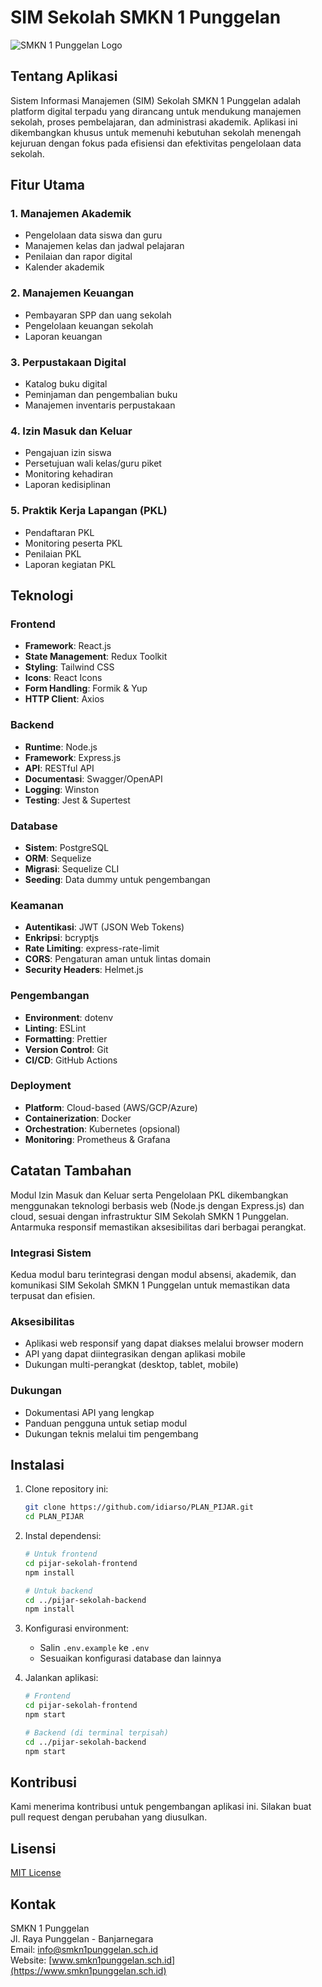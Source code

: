 # SIM Sekolah SMKN 1 Punggelan

![SMKN 1 Punggelan Logo](https://via.placeholder.com/150x50?text=SMKN+1+Punggelan)

## Tentang Aplikasi

Sistem Informasi Manajemen (SIM) Sekolah SMKN 1 Punggelan adalah platform digital terpadu yang dirancang untuk mendukung manajemen sekolah, proses pembelajaran, dan administrasi akademik. Aplikasi ini dikembangkan khusus untuk memenuhi kebutuhan sekolah menengah kejuruan dengan fokus pada efisiensi dan efektivitas pengelolaan data sekolah.

## Fitur Utama

### 1. Manajemen Akademik
- Pengelolaan data siswa dan guru
- Manajemen kelas dan jadwal pelajaran
- Penilaian dan rapor digital
- Kalender akademik

### 2. Manajemen Keuangan
- Pembayaran SPP dan uang sekolah
- Pengelolaan keuangan sekolah
- Laporan keuangan

### 3. Perpustakaan Digital
- Katalog buku digital
- Peminjaman dan pengembalian buku
- Manajemen inventaris perpustakaan

### 4. Izin Masuk dan Keluar
- Pengajuan izin siswa
- Persetujuan wali kelas/guru piket
- Monitoring kehadiran
- Laporan kedisiplinan

### 5. Praktik Kerja Lapangan (PKL)
- Pendaftaran PKL
- Monitoring peserta PKL
- Penilaian PKL
- Laporan kegiatan PKL

## Teknologi

### Frontend
- **Framework**: React.js
- **State Management**: Redux Toolkit
- **Styling**: Tailwind CSS
- **Icons**: React Icons
- **Form Handling**: Formik & Yup
- **HTTP Client**: Axios

### Backend
- **Runtime**: Node.js
- **Framework**: Express.js
- **API**: RESTful API
- **Documentasi**: Swagger/OpenAPI
- **Logging**: Winston
- **Testing**: Jest & Supertest

### Database
- **Sistem**: PostgreSQL
- **ORM**: Sequelize
- **Migrasi**: Sequelize CLI
- **Seeding**: Data dummy untuk pengembangan

### Keamanan
- **Autentikasi**: JWT (JSON Web Tokens)
- **Enkripsi**: bcryptjs
- **Rate Limiting**: express-rate-limit
- **CORS**: Pengaturan aman untuk lintas domain
- **Security Headers**: Helmet.js

### Pengembangan
- **Environment**: dotenv
- **Linting**: ESLint
- **Formatting**: Prettier
- **Version Control**: Git
- **CI/CD**: GitHub Actions

### Deployment
- **Platform**: Cloud-based (AWS/GCP/Azure)
- **Containerization**: Docker
- **Orchestration**: Kubernetes (opsional)
- **Monitoring**: Prometheus & Grafana

## Catatan Tambahan

Modul Izin Masuk dan Keluar serta Pengelolaan PKL dikembangkan menggunakan teknologi berbasis web (Node.js dengan Express.js) dan cloud, sesuai dengan infrastruktur SIM Sekolah SMKN 1 Punggelan. Antarmuka responsif memastikan aksesibilitas dari berbagai perangkat.

### Integrasi Sistem
Kedua modul baru terintegrasi dengan modul absensi, akademik, dan komunikasi SIM Sekolah SMKN 1 Punggelan untuk memastikan data terpusat dan efisien.

### Aksesibilitas
- Aplikasi web responsif yang dapat diakses melalui browser modern
- API yang dapat diintegrasikan dengan aplikasi mobile
- Dukungan multi-perangkat (desktop, tablet, mobile)

### Dukungan
- Dokumentasi API yang lengkap
- Panduan pengguna untuk setiap modul
- Dukungan teknis melalui tim pengembang

## Instalasi

1. Clone repository ini:
   ```bash
   git clone https://github.com/idiarso/PLAN_PIJAR.git
   cd PLAN_PIJAR
   ```

2. Instal dependensi:
   ```bash
   # Untuk frontend
   cd pijar-sekolah-frontend
   npm install
   
   # Untuk backend
   cd ../pijar-sekolah-backend
   npm install
   ```

3. Konfigurasi environment:
   - Salin `.env.example` ke `.env`
   - Sesuaikan konfigurasi database dan lainnya

4. Jalankan aplikasi:
   ```bash
   # Frontend
   cd pijar-sekolah-frontend
   npm start
   
   # Backend (di terminal terpisah)
   cd ../pijar-sekolah-backend
   npm start
   ```

## Kontribusi

Kami menerima kontribusi untuk pengembangan aplikasi ini. Silakan buat pull request dengan perubahan yang diusulkan.

## Lisensi

[MIT License](LICENSE)

## Kontak

SMKN 1 Punggelan  
Jl. Raya Punggelan - Banjarnegara  
Email: info@smkn1punggelan.sch.id  
Website: [www.smkn1punggelan.sch.id](https://www.smkn1punggelan.sch.id)
